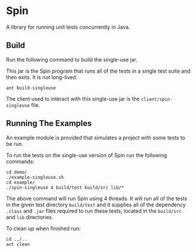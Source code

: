 # Spin

A library for running unit tests concurrently in Java.

## Build

Run the following command to build the single-use jar.

This jar is the Spin program that runs all of the tests in a single test suite and then exits. It is not long-lived. 
 
```shell
ant build-singleuse
```

The client used to interact with this single-use jar is the `client/spin-singleuse` file.

## Running The Examples

An example module is provided that simulates a project with some tests to be run. 

To run the tests on the single-use version of Spin run the following commands:

```shell
cd demo/
./example-singleuse.sh
cd example/
./spin-singleuse 4 build/test build/src lib/*
```

The above command will run Spin using 4 threads. It will run all of the tests in the given test directory `build/test` and it supplies all of the dependency `.class` and `.jar` files required to run these tests, located in the `build/src` and `lib` directories.

To clean up when finished run:

```shell
cd ../..
ant clean
```
